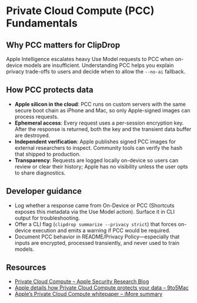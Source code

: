 # Private Cloud Compute (PCC) Fundamentals

## Why PCC matters for ClipDrop
Apple Intelligence escalates heavy Use Model requests to PCC when on-device models are insufficient. Understanding PCC helps you explain privacy trade-offs to users and decide when to allow the `--no-ai` fallback.

## How PCC protects data
- **Apple silicon in the cloud**: PCC runs on custom servers with the same secure boot chain as iPhone and Mac, so only Apple-signed images can process requests.
- **Ephemeral access**: Every request uses a per-session encryption key. After the response is returned, both the key and the transient data buffer are destroyed.
- **Independent verification**: Apple publishes signed PCC images for external researchers to inspect. Community tools can verify the hash that shipped to production.
- **Transparency**: Requests are logged locally on-device so users can review or clear their history; Apple has no visibility unless the user opts to share diagnostics.

## Developer guidance
- Log whether a response came from On-Device or PCC (Shortcuts exposes this metadata via the Use Model action). Surface it in CLI output for troubleshooting.
- Offer a CLI flag (`clipdrop summarize --privacy strict`) that forces on-device execution and emits a warning if PCC would be required.
- Document PCC behavior in README/Privacy Policy—especially that inputs are encrypted, processed transiently, and never used to train models.

## Resources
- [Private Cloud Compute – Apple Security Research Blog](https://security.apple.com/blog/private-cloud-compute)
- [Apple details how Private Cloud Compute protects your data – 9to5Mac](https://9to5mac.com/2024/06/11/private-cloud-compute-explained/)
- [Apple’s Private Cloud Compute whitepaper – iMore summary](https://www.imore.com/software/ios/apple-publishes-whitepaper-on-private-cloud-compute-explaining-how-its-keeping-your-data-safe)
